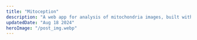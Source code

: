 ```yaml
---
title: "Mitoception"
description: "A web app for analysis of mitochondria images, built with Remix and FastAPI"
updatedDate: "Aug 18 2024"
heroImage: "/post_img.webp"
---
```

